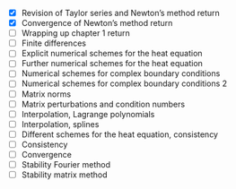 -[x] Revision of Taylor series and Newton’s method  return
-[x] Convergence of Newton’s method  return
-[ ] Wrapping up chapter 1  return
-[ ] Finite differences
-[ ] Explicit numerical schemes for the heat equation
-[ ] Further numerical schemes for the heat equation
-[ ] Numerical schemes for complex boundary conditions
-[ ] Numerical schemes for complex boundary conditions 2
-[ ] Matrix norms
-[ ] Matrix perturbations and condition numbers
-[ ] Interpolation, Lagrange polynomials
-[ ] Interpolation, splines
-[ ] Different schemes for the heat equation, consistency
-[ ] Consistency
-[ ] Convergence
-[ ] Stability Fourier method
-[ ] Stability matrix method
